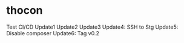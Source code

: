 # thocon
Test CI/CD
Update1
Update2
Update3
Update4: SSH to Stg
Update5: Disable composer
Update6: Tag v0.2
